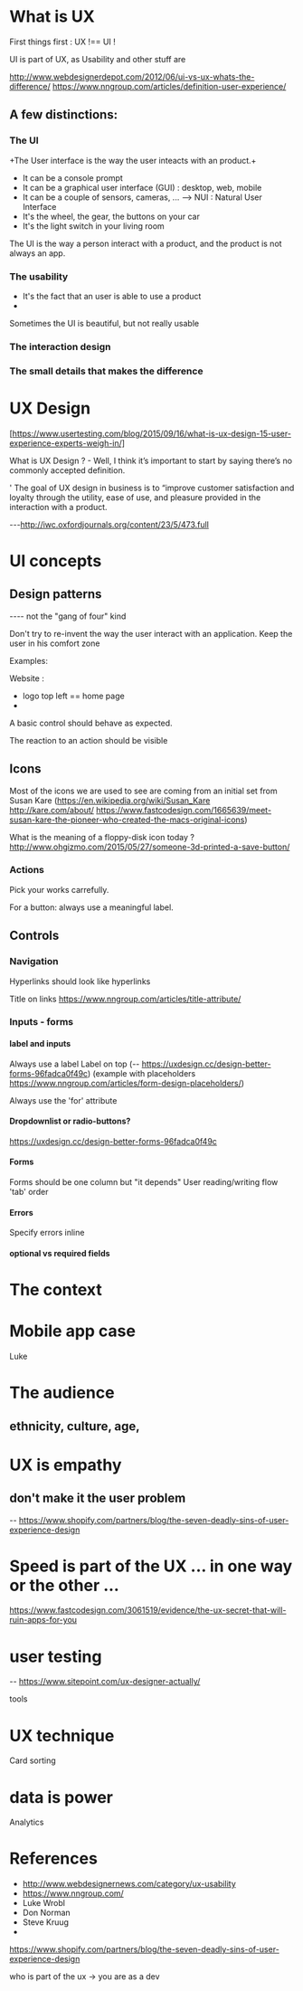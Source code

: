 
# What is UX

First things first : UX !== UI !

UI is part of UX, as Usability  and other stuff are

http://www.webdesignerdepot.com/2012/06/ui-vs-ux-whats-the-difference/
https://www.nngroup.com/articles/definition-user-experience/

## A few distinctions:

### The UI
 +The User interface is the way the user inteacts with an product.+
 
- It can be a console prompt
- It can be a graphical user interface (GUI) : desktop, web, mobile
- It can be a couple of sensors, cameras, ... --> NUI : Natural User Interface
- It's the wheel, the gear, the buttons on your car
- It's the light switch in your living room

The UI is the way a person interact with a product, and the product is not always an app.

### The usability

- It's the fact that an user is able to use a product
- 

Sometimes the UI is beautiful, but not really usable

### The interaction design

### The small details that makes the difference

# UX Design

[https://www.usertesting.com/blog/2015/09/16/what-is-ux-design-15-user-experience-experts-weigh-in/]

What is UX Design ? - Well, I think it’s important to start by saying there’s no commonly accepted definition.

' The goal of UX design in business is to “improve customer satisfaction and loyalty through the utility, ease of use, and pleasure provided in the interaction with a product.


---http://iwc.oxfordjournals.org/content/23/5/473.full



# UI concepts

## Design patterns
---- not the "gang of four" kind

Don't try to re-invent the way the user interact with an application. Keep the user in his comfort zone

Examples:

Website :
- logo top left == home page
- 

A basic control should behave as expected. 

The reaction to an action should be visible 

## Icons

Most of the icons we are used to see are coming from an initial set from Susan Kare (https://en.wikipedia.org/wiki/Susan_Kare http://kare.com/about/ https://www.fastcodesign.com/1665639/meet-susan-kare-the-pioneer-who-created-the-macs-original-icons)

What is the meaning of a floppy-disk icon today ? http://www.ohgizmo.com/2015/05/27/someone-3d-printed-a-save-button/

### Actions

Pick your works carrefully.

For a button: always use a meaningful label.

## Controls

### Navigation

Hyperlinks should look like hyperlinks

Title on links https://www.nngroup.com/articles/title-attribute/




### Inputs - forms

#### label and inputs

Always use a label
Label on top (-- https://uxdesign.cc/design-better-forms-96fadca0f49c)
(example with placeholders https://www.nngroup.com/articles/form-design-placeholders/)

Always use the 'for' attribute

#### Dropdownlist or radio-buttons?

https://uxdesign.cc/design-better-forms-96fadca0f49c

#### Forms
Forms should be one column but "it depends"
User reading/writing flow
'tab' order

#### Errors

Specify errors inline

#### optional vs required fields




# The context

# Mobile app case
 Luke 


# The audience

## ethnicity, culture, age,

# UX is empathy

## don't make it the user problem
-- https://www.shopify.com/partners/blog/the-seven-deadly-sins-of-user-experience-design




# Speed is part of the UX ... in one way or the other ...

https://www.fastcodesign.com/3061519/evidence/the-ux-secret-that-will-ruin-apps-for-you

# user testing

-- https://www.sitepoint.com/ux-designer-actually/

tools 

# UX technique

Card sorting

# data is power

Analytics

# References

- http://www.webdesignernews.com/category/ux-usability
- https://www.nngroup.com/
- Luke Wrobl
- Don Norman
- Steve Kruug
- 



https://www.shopify.com/partners/blog/the-seven-deadly-sins-of-user-experience-design


who is part of the ux -> you are as a dev

